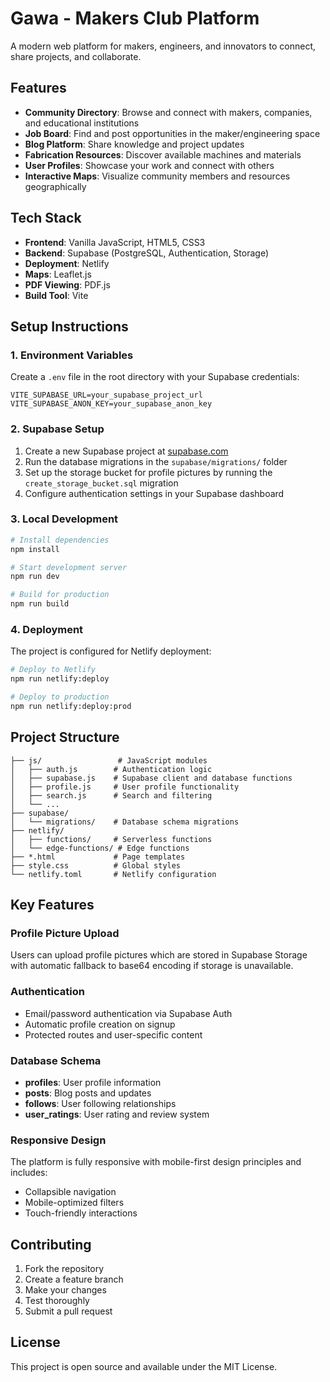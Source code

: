 # Gawa - Makers Club Platform

A modern web platform for makers, engineers, and innovators to connect, share projects, and collaborate.

## Features

- **Community Directory**: Browse and connect with makers, companies, and educational institutions
- **Job Board**: Find and post opportunities in the maker/engineering space
- **Blog Platform**: Share knowledge and project updates
- **Fabrication Resources**: Discover available machines and materials
- **User Profiles**: Showcase your work and connect with others
- **Interactive Maps**: Visualize community members and resources geographically

## Tech Stack

- **Frontend**: Vanilla JavaScript, HTML5, CSS3
- **Backend**: Supabase (PostgreSQL, Authentication, Storage)
- **Deployment**: Netlify
- **Maps**: Leaflet.js
- **PDF Viewing**: PDF.js
- **Build Tool**: Vite

## Setup Instructions

### 1. Environment Variables

Create a `.env` file in the root directory with your Supabase credentials:

```env
VITE_SUPABASE_URL=your_supabase_project_url
VITE_SUPABASE_ANON_KEY=your_supabase_anon_key
```

### 2. Supabase Setup

1. Create a new Supabase project at [supabase.com](https://supabase.com)
2. Run the database migrations in the `supabase/migrations/` folder
3. Set up the storage bucket for profile pictures by running the `create_storage_bucket.sql` migration
4. Configure authentication settings in your Supabase dashboard

### 3. Local Development

```bash
# Install dependencies
npm install

# Start development server
npm run dev

# Build for production
npm run build
```

### 4. Deployment

The project is configured for Netlify deployment:

```bash
# Deploy to Netlify
npm run netlify:deploy

# Deploy to production
npm run netlify:deploy:prod
```

## Project Structure

```
├── js/                 # JavaScript modules
│   ├── auth.js        # Authentication logic
│   ├── supabase.js    # Supabase client and database functions
│   ├── profile.js     # User profile functionality
│   ├── search.js      # Search and filtering
│   └── ...
├── supabase/
│   └── migrations/    # Database schema migrations
├── netlify/
│   ├── functions/     # Serverless functions
│   └── edge-functions/ # Edge functions
├── *.html             # Page templates
├── style.css          # Global styles
└── netlify.toml       # Netlify configuration
```

## Key Features

### Profile Picture Upload

Users can upload profile pictures which are stored in Supabase Storage with automatic fallback to base64 encoding if storage is unavailable.

### Authentication

- Email/password authentication via Supabase Auth
- Automatic profile creation on signup
- Protected routes and user-specific content

### Database Schema

- **profiles**: User profile information
- **posts**: Blog posts and updates
- **follows**: User following relationships
- **user_ratings**: User rating and review system

### Responsive Design

The platform is fully responsive with mobile-first design principles and includes:
- Collapsible navigation
- Mobile-optimized filters
- Touch-friendly interactions

## Contributing

1. Fork the repository
2. Create a feature branch
3. Make your changes
4. Test thoroughly
5. Submit a pull request

## License

This project is open source and available under the MIT License.